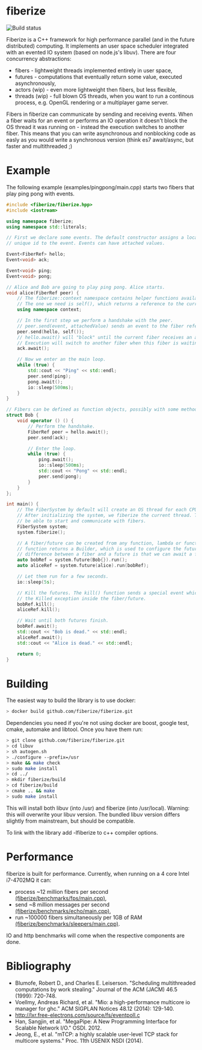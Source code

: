 fiberize 
========

![Build status](https://travis-ci.org/fiberize/fiberize.svg?branch=master)

Fiberize is a C++ framework for high performance parallel (and in the future distributed) computing. It implements an user space scheduler integrated with an evented IO system (based on node.js's libuv). There are four concurrency abstractions:
* fibers - lightweight threads implemented entirely in user space,
* futures - computations that eventually return some value, executed asynchronously,
* actors (wip) - even more lightweight then fibers, but less flexible,
* threads (wip) - full blown OS threads, when you want to run a continous process, e.g. OpenGL rendering or a multiplayer game server.

Fibers in fiberize can communicate by sending and receiving events. When a fiber waits for an event or performs an IO operation it doesn't block the OS thread it was running on - instead the execution switches to another fiber. This means that you can write asynchronous and nonblocking code as easly as you would write a synchronous version (think es7 await/async, but faster and multithreaded ;)

Example
=======

The following example (examples/pingpong/main.cpp) starts two fibers that play ping pong with events.

``` C++
#include <fiberize/fiberize.hpp>
#include <iostream>

using namespace fiberize;
using namespace std::literals;

// First we declare some events. The default constructor assigns a locally
// unique id to the event. Events can have attached values.

Event<FiberRef> hello;
Event<void> ack;

Event<void> ping;
Event<void> pong;

// Alice and Bob are going to play ping pong. Alice starts.
void alice(FiberRef peer) {
    // The fiberize::context namespace contains helper functions available in fibers.
    // The one we need is self(), which returns a reference to the currently running fiber.
    using namespace context;

    // In the first step we perform a handshake with the peer.
    // peer.send(event, attachedValue) sends an event to the fiber referenced by "peer"
    peer.send(hello, self());
    // hello.await() will "block" until the current fiber receives an ack message.
    // Execution will switch to another fiber when this fiber is waiting.
    ack.await();

    // Now we enter an the main loop.
    while (true) {
        std::cout << "Ping" << std::endl;
        peer.send(ping);
        pong.await();
        io::sleep(500ms);
    }
}

// Fibers can be defined as function objects, possibly with some methods and state.
struct Bob {
    void operator () () {
        // Perform the handshake.
        FiberRef peer = hello.await();
        peer.send(ack);

        // Enter the loop.
        while (true) {
            ping.await();
            io::sleep(500ms);
            std::cout << "Pong" << std::endl;
            peer.send(pong);
        }
    }
};

int main() {
    // The FiberSystem by default will create an OS thread for each CPU core we have.
    // After initializing the system, we fiberize the current thread. This means it will
    // be able to start and communicate with fibers.
    FiberSystem system;
    system.fiberize();

    // A fiber/future can be created from any function, lambda or function object. The future()
    // function returns a Builder, which is used to configure the future and start it. The only
    // difference between a fiber and a future is that we can await a future to get it's result.
    auto bobRef = system.future(Bob{}).run();
    auto aliceRef = system.future(alice).run(bobRef);

    // Let them run for a few seconds.
    io::sleep(5s);

    // Kill the futures. The kill() function sends a special event which will trigger
    // the Killed exception inside the fiber/future.
    bobRef.kill();
    aliceRef.kill();

    // Wait until both futures finish.
    bobRef.await();
    std::cout << "Bob is dead." << std::endl;
    aliceRef.await();
    std::cout << "Alice is dead." << std::endl;

    return 0;
}
```

Building
========

The easiest way to build the library is to use docker:
```bash
> docker build github.com/fiberize/fiberize.git
```

Dependencies you need if you're not using docker are boost, google test, cmake, automake and libtool. Once you have them run:
```bash
> git clone github.com/fiberize/fiberize.git
> cd libuv 
> sh autogen.sh
> ./configure --prefix=/usr
> make && make check
> sudo make install
> cd ../
> mkdir fiberize/build
> cd fiberize/build
> cmake .. && make
> sudo make install
```
This will install both libuv (into /usr) and fiberize (into /usr/local). Warning: this will overwrite your libuv version. The bundled libuv version differs slightly from mainstream, but should be compatible.

To link with the library add -lfiberize to c++ compiler options.

Performance
===========

fiberize is built for performance. Currently, when running on a 4 core Intel i7-4702MQ it can:
* process ~12 million fibers per second [(fiberize/benchmarks/fps/main.cpp)](fiberize/benchmarks/fps/main.cpp),
* send ~8 million messages per second [(fiberize/benchmarks/echo/main.cpp)](fiberize/benchmarks/echo/main.cpp),
* run ~100000 fibers simultaneously per 1GB of RAM [(fiberize/benchmarks/sleepers/main.cpp)](fiberize/benchmarks/sleepers/main.cpp).

IO and http benchmarks will come when the respective components are done.

Bibliography
==========

* Blumofe, Robert D., and Charles E. Leiserson. "Scheduling multithreaded computations by work stealing." Journal of the ACM (JACM) 46.5 (1999): 720-748.
* Voellmy, Andreas Richard, et al. "Mio: a high-performance multicore io manager for ghc." ACM SIGPLAN Notices 48.12 (2014): 129-140.
* http://lxr.free-electrons.com/source/fs/eventpoll.c
* Han, Sangjin, et al. "MegaPipe: A New Programming Interface for Scalable Network I/O." OSDI. 2012.
* Jeong, E., et al. "mTCP: a highly scalable user-level TCP stack for multicore systems." Proc. 11th USENIX NSDI (2014).
